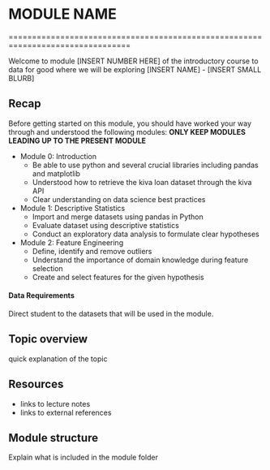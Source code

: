 # MODULE NAME
================================================================================

Welcome to module [INSERT NUMBER HERE] of the introductory course to data for good where we will be exploring [INSERT NAME] - [INSERT SMALL BLURB]
## Recap
Before getting started on this module, you should have worked your way through and understood the following modules:
**ONLY KEEP MODULES LEADING UP TO THE PRESENT MODULE**
- Module 0: Introduction
  - Be able to use python and several crucial libraries including pandas and matplotlib
  - Understood how to retrieve the kiva loan dataset through the kiva API
  - Clear understanding on data science best practices
- Module 1: Descriptive Statistics
  - Import and merge datasets using pandas in Python
  - Evaluate dataset using descriptive statistics
  - Conduct an exploratory data analysis to formulate clear hypotheses
- Module 2: Feature Engineering
  - Define, identify and remove outliers
  - Understand the importance of domain knowledge during feature selection
  - Create and select features for the given hypothesis

#### Data Requirements
Direct student to the datasets that will be used in the module.
## Topic overview
quick explanation of the topic
## Resources
- links to lecture notes
- links to external references

## Module structure
Explain what is included in the module folder
